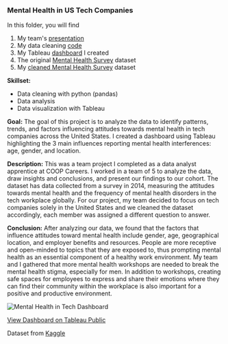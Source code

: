 ### Mental Health in US Tech Companies
In this folder, you will find
1. My team's [presentation](https://github.com/shyrlee/Shirley-Xia-Portfolio/blob/0d0b984012399543f2d38f3fe65ad11b35984414/Mental%20Health%20in%20Tech/Mental%20Health%20In%20Tech%20Presentation.pdf)
2. My data cleaning [code](https://github.com/shyrlee/Shirley-Xia-Portfolio/blob/2960fe34ea6b920a9da4f2e24bb33abe8a2189b1/Mental%20Health%20in%20Tech/Mental%20Health%20in%20Tech%20Data%20Cleaning%20Code.ipynb)
3. My Tableau [dashboard](https://github.com/shyrlee/Shirley-Xia-Portfolio/blob/8e03383eca0794f2d6a565a51f822cce07ac6a45/Mental%20Health%20in%20Tech/Mental%20Health%20in%20Tech%20Dashboard.png) I created
4. The original [Mental Health Survey](https://github.com/shyrlee/Shirley-Xia-Portfolio/blob/8e03383eca0794f2d6a565a51f822cce07ac6a45/Mental%20Health%20in%20Tech/mental_health_survey.csv) dataset
5. My [cleaned Mental Health Survey](https://github.com/shyrlee/Shirley-Xia-Portfolio/blob/af2fa5bb95ea12d4bff5defeb2d0862725b61b8f/Mental%20Health%20in%20Tech/mentalhealth_clean.csv) dataset

**Skillset:** 

- Data cleaning with python (pandas)
- Data analysis
- Data visualization with Tableau

**Goal:** The goal of this project is to analyze the data to identify patterns, trends, and factors influencing attitudes towards mental health in tech companies across the United States. I created a dashboard using Tableau highlighting the 3 main influences reporting mental health interferences: age, gender, and location.

**Description:** This was a team project I completed as a data analyst apprentice at COOP Careers. I worked in a team of 5 to analyze the data, draw insights and conclusions, and present our findings to our cohort. The dataset has data collected from a survey in 2014, measuring the attitudes towards mental health and the frequency of mental health disorders in the tech workplace globally. For our project, my team decided to focus on tech companies solely in the United States and we cleaned the dataset accordingly, each member was assigned a different question to answer. 

**Conclusion:** After analyzing our data, we found that the factors that influence attitudes toward mental health include gender, age, geographical location, and employer benefits and resources. People are more receptive and open-minded to topics that they are exposed to, thus prompting mental health as an essential component of a healthy work environment. My team and I gathered that more mental health workshops are needed to break the mental health stigma, especially for men. In addition to workshops, creating safe spaces for employees to express and share their emotions where they can find their community within the workplace is also important for a positive and productive environment.

![Mental Health in Tech Dashboard](https://github.com/shyrlee/Shirley-Xia-Portfolio/assets/134797686/c2e9a664-12ab-4f8b-a1d5-ec7a7e61c503)

[View Dashboard on Tableau Public](https://public.tableau.com/views/MentalHealthinUSTechCompanies/Dashboard1?:language=en-US&:display_count=n&:origin=viz_share_link)

Dataset from [Kaggle](https://www.kaggle.com/datasets/osmi/mental-health-in-tech-survey)
